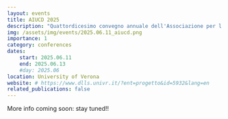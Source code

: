 ```yaml
---
layout: events
title: AIUCD 2025
description: "Quattordicesimo convegno annuale dell'Associazione per l'Informatica Umanistica e la Cultura Digitale"
img: /assets/img/events/2025.06.11_aiucd.png
importance: 1
category: conferences
dates:
    start: 2025.06.11
    end: 2025.06.13
    #day: 2025.06
location: University of Verona
website: # https://www.dlls.univr.it/?ent=progetto&id=5932&lang=en
related_publications: false
---
```


More info coming soon: stay tuned!!